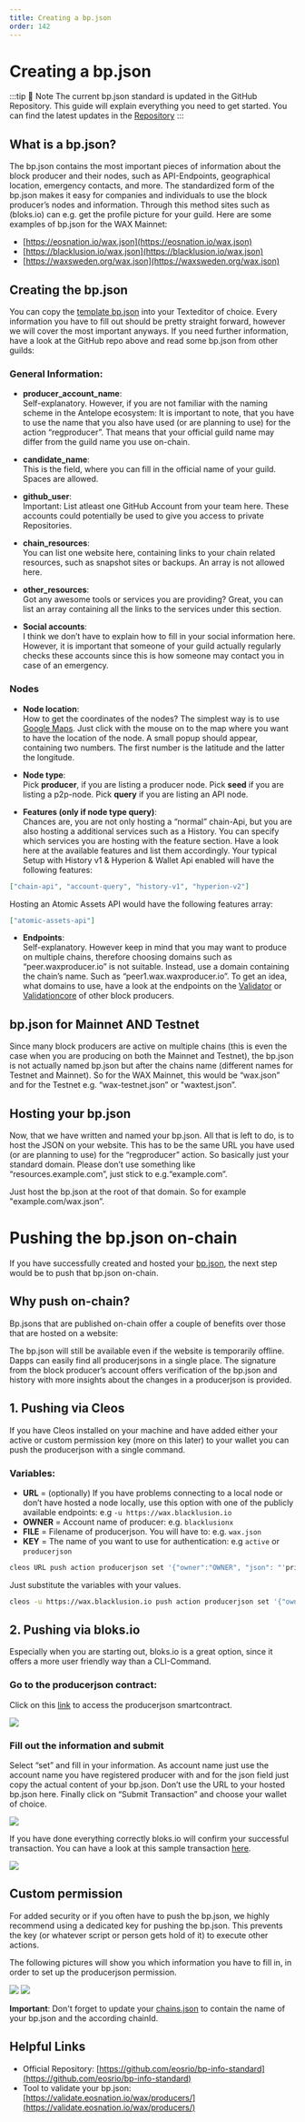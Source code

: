 ```yaml
---
title: Creating a bp.json
order: 142
---
```


# Creating a bp.json

:::tip 📝 Note
The current bp.json standard is updated in the GitHub Repository. This guide will explain everything you need to get started. You can find the latest updates in the [Repository](https://github.com/eosrio/bp-info-standard)
:::

## What is a bp.json?

The bp.json contains the most important pieces of information about the block producer and their nodes, such as API-Endpoints, geographical location, emergency contacts, and more. The standardized form of the bp.json makes it easy for companies and individuals to use the block producer’s nodes and information. Through this method sites such as (bloks.io) can e.g. get the profile picture for your guild. Here are some examples of bp.json for the WAX Mainnet:
- [https://eosnation.io/wax.json](https://eosnation.io/wax.json)
- [https://blacklusion.io/wax.json](https://blacklusion.io/wax.json)
- [https://waxsweden.org/wax.json](https://waxsweden.org/wax.json)

## Creating the bp.json

You can copy the [template bp.json](https://github.com/eosrio/bp-info-standard/blob/master/bp.json) into your Texteditor of choice.
Every information you have to fill out should be pretty straight forward, however we will cover the most important anyways. If you need further information, have a look at the GitHub repo above and read some bp.json from other guilds:

### General Information:
- **producer_account_name**: <br />
Self-explanatory. However, if you are not familiar with the naming scheme in the Antelope ecosystem: It is important to note, that you have to use the name that you also have used (or are planning to use) for the action “regproducer”. That means that your official guild name may differ from the guild name you use on-chain.

- **candidate_name**:<br />
This is the field, where you can fill in the official name of your guild. Spaces are allowed.

- **github_user**:<br />
Important:  List atleast one GitHub Account from your team here. These accounts could potentially be used to give you access to private Repositories.

- **chain_resources**:<br />
You can list one website here, containing links to your chain related resources, such as snapshot sites or backups. An array is not allowed here.
- **other_resources**:<br />
Got any awesome tools or services you are providing? Great, you can list an array containing all the links to the services under this section.

- **Social accounts**:<br />
I think we don’t have to explain how to fill in your social information here. However, it is important that someone of your guild actually regularly checks these accounts since this is how someone may contact you in case of an emergency.

### Nodes
- **Node location**:<br />
How to get the coordinates of the nodes? The simplest way is to use [Google Maps](https://www.google.com/maps). Just click with the mouse on to the map where you want to have the location of the node. A small popup should appear, containing two numbers. The first number is the latitude and the latter the longitude.
- **Node type**:<br />
Pick **producer**, if you are listing a producer node. Pick **seed** if you are listing a p2p-node. Pick **query** if you are listing an API node.

- **Features (only if node type query)**:<br />
Chances are, you are not only hosting a “normal” chain-Api, but you are also hosting a additional services such as a History. You can specify which services you are hosting with the feature section. Have a look here at the available features and list them accordingly. Your typical Setup with History v1 & Hyperion & Wallet Api enabled will have the following features:
```json
["chain-api", "account-query", "history-v1", "hyperion-v2"]
```
Hosting an Atomic Assets API would have the following features array:
```json
["atomic-assets-api"]
```


- **Endpoints**:<br />
Self-explanatory. However keep in mind that you may want to produce on multiple chains, therefore choosing domains such as “peer.waxproducer.io” is not suitable. Instead, use a domain containing the chain’s name. Such as “peer1.wax.waxproducer.io”. To get an idea, what domains to use, have a look at the endpoints on the [Validator](https://validate.eosnation.io/wax/reports/endpoints.html) or [Validationcore](https://wax.validationcore.io/reports/nodes/seed) of other block producers.

## bp.json for Mainnet AND Testnet
Since many block producers are active on multiple chains (this is even the case when you are producing on both the Mainnet and Testnet), the bp.json is not actually named bp.json but after the chains name (different names for Testnet and Mainnet). So for the WAX Mainnet, this would be “wax.json” and for the Testnet e.g. “wax-testnet.json” or "waxtest.json”.

## Hosting your bp.json
Now, that we have written and named your bp.json. All that is left to do, is to host the JSON on your website. This has to be the same URL you have used (or are planning to use) for the “regproducer” action. So basically just your standard domain. Please don’t use something like “resources.example.com”, just stick to e.g.“example.com”.

Just host the bp.json at the root of that domain. So for example "example.com/wax.json”.

# Pushing the bp.json on-chain

If you have successfully created and hosted your [bp.json](/operate/wax-bp/bp-json), the next step would be to push that bp.json on-chain.

## Why push on-chain?
Bp.jsons that are published on-chain offer a couple of benefits over those that are hosted on a website:

The bp.json will still be available even if the website is temporarily offline. Dapps can easily find all producerjsons in a single place. The signature from the block producer’s account offers verification of the bp.json and history with more insights about the changes in a producerjson is provided.

## 1. Pushing via Cleos
If you have Cleos installed on your machine and have added either your active or custom permission key (more on this later) to your wallet you can push the producerjson with a single command.

### Variables:
- **URL** = (optionally) If you have problems connecting to a local node or don’t have hosted a node locally, use this option with one of the publicly available endpoints:
e.g ```-u https://wax.blacklusion.io```
- **OWNER** = Account name of producer:
e.g. ```blacklusionx```
- **FILE** = Filename of producerjson. You will have to:
e.g. ```wax.json```
- **KEY** = The name of you want to use for authentication:
e.g ```active``` or ```producerjson```

```bash
cleos URL push action producerjson set '{"owner":"OWNER", "json": "'printf %q $(cat FILE | tr -d "\r")'"}' -p OWNER@KEY
```

Just substitute the variables with your values.

```bash
cleos -u https://wax.blacklusion.io push action producerjson set '{"owner":"blacklusionx", "json": "'printf %q $(cat wax.json | tr -d "\r")'"}' -p blacklusionx@producerjson
```

## 2. Pushing via bloks.io
Especially when you are starting out, bloks.io is a great option, since it offers a more user friendly way than a CLI-Command.

### Go to the producerjson contract:
Click on this [link](https://waxblock.io/account/producerjson?action=set#contract-actions) to access the producerjson smartcontract.

![](/assets/images/wax-bp/bp-json/img01.png)

### Fill out the information and submit
Select “set” and fill in your information. As account name just use the account name you have registered producer with and for the json field just copy the actual content of your bp.json. Don’t use the URL to your hosted bp.json here. Finally click on “Submit Transaction” and choose your wallet of choice.

![](/assets/images/wax-bp/bp-json/img02.png)

If you have done everything correctly bloks.io will confirm your successful transaction. You can have a look at this sample transaction [here](https://waxblock.io/transaction/4bfb8f1219abd7f5e231bf54100c35604c0a655d6ff50925a472afdcf6e4bfe9).

![](/assets/images/wax-bp/bp-json/img03.png)

## Custom permission

For added security or if you often have to push the bp.json, we highly recommend using a dedicated key for pushing the bp.json. This prevents the key (or whatever script or person gets hold of it) to execute other actions.

The following pictures will show you which information you have to fill in, in order to set up the producerjson permission.

![](/assets/images/wax-bp/bp-json/img04.png)
![](/assets/images/wax-bp/bp-json/img05.png)

**Important**: Don't forget to update your [chains.json](/operate/wax-bp/chains-json) to contain the name of your bp.json and the according chainId.

## Helpful Links
- Official Repository: [https://github.com/eosrio/bp-info-standard](https://github.com/eosrio/bp-info-standard)
- Tool to validate your bp.json: [https://validate.eosnation.io/wax/producers/](https://validate.eosnation.io/wax/producers/)

